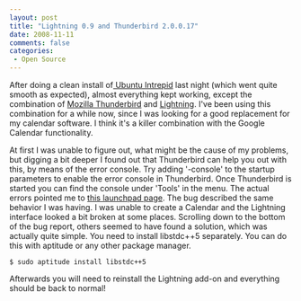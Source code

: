 ```yaml
---
layout: post
title: "Lightning 0.9 and Thunderbird 2.0.0.17"
date: 2008-11-11
comments: false
categories:
 - Open Source
---
```


After doing a clean install of<a href="http://www.ubuntu.com"> Ubuntu Intrepid</a> last night (which went quite smooth as expected), almost everything kept working, except the combination of <a href="http://www.mozilla.com/en-US/thunderbird/">Mozilla Thunderbird</a> and <a href="http://www.mozilla.org/projects/calendar/lightning/">Lightning</a>.
I've been using this combination for a while now, since I was looking for a good replacement for my calendar software. I think it's a killer combination with the Google Calendar functionality.

At first I was unable to figure out, what might be the cause of my problems, but digging a bit deeper I found out that Thunderbird can help you out with this, by means of the error console.
Try adding '-console' to the startup parameters to enable the error console in Thunderbird. Once Thunderbird is started you can find the console under 'Tools' in the menu.
The actual errors pointed me to <a href="https://bugs.launchpad.net/ubuntu/+source/thunderbird/+bug/278853">this launchpad page</a>. The bug described the same behavior I was having.
I was unable to create a Calendar and the Lightning interface looked a bit broken at some places.
Scrolling down to the bottom of the bug report, others seemed to have found a solution, which was actually quite simple. You need to install libstdc++5 separately. You can do this with aptitude or any other package manager.
```
$ sudo aptitude install libstdc++5
```
Afterwards you will need to reinstall the Lightning add-on and everything should be back to normal!
